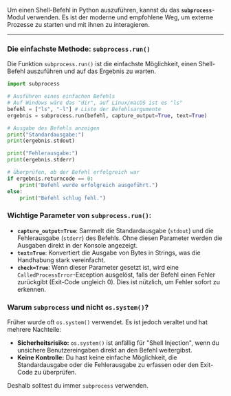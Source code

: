 Um einen Shell-Befehl in Python auszuführen, kannst du das **`subprocess`**-Modul verwenden. Es ist der moderne und empfohlene Weg, um externe Prozesse zu starten und mit ihnen zu interagieren.

-----

### Die einfachste Methode: `subprocess.run()`

Die Funktion `subprocess.run()` ist die einfachste Möglichkeit, einen Shell-Befehl auszuführen und auf das Ergebnis zu warten.

```python
import subprocess

# Ausführen eines einfachen Befehls
# Auf Windows wäre das "dir", auf Linux/macOS ist es "ls"
befehl = ["ls", "-l"] # Liste der Befehlsargumente
ergebnis = subprocess.run(befehl, capture_output=True, text=True)

# Ausgabe des Befehls anzeigen
print("Standardausgabe:")
print(ergebnis.stdout)

print("Fehlerausgabe:")
print(ergebnis.stderr)

# Überprüfen, ob der Befehl erfolgreich war
if ergebnis.returncode == 0:
    print("Befehl wurde erfolgreich ausgeführt.")
else:
    print("Befehl schlug fehl.")

```

### Wichtige Parameter von `subprocess.run()`:

  * **`capture_output=True`**: Sammelt die Standardausgabe (`stdout`) und die Fehlerausgabe (`stderr`) des Befehls. Ohne diesen Parameter werden die Ausgaben direkt in der Konsole angezeigt.
  * **`text=True`**: Konvertiert die Ausgabe von Bytes in Strings, was die Handhabung stark vereinfacht.
  * **`check=True`**: Wenn dieser Parameter gesetzt ist, wird eine `CalledProcessError`-Exception ausgelöst, falls der Befehl einen Fehler zurückgibt (Exit-Code ungleich 0). Dies ist nützlich, um Fehler sofort zu erkennen.

### Warum `subprocess` und nicht `os.system()`?

Früher wurde oft `os.system()` verwendet. Es ist jedoch veraltet und hat mehrere Nachteile:

  * **Sicherheitsrisiko:** `os.system()` ist anfällig für "Shell Injection", wenn du unsichere Benutzereingaben direkt an den Befehl weitergibst.
  * **Keine Kontrolle:** Du hast keine einfache Möglichkeit, die Standardausgabe oder die Fehlerausgabe zu erfassen oder den Exit-Code zu überprüfen.

Deshalb solltest du immer `subprocess` verwenden.